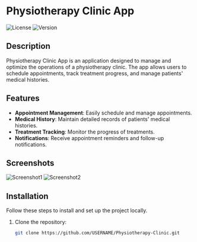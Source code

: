 # Physiotherapy Clinic App

![License](https://img.shields.io/badge/license-MIT-green) ![Version](https://img.shields.io/badge/version-1.0-blue)

## Description

Physiotherapy Clinic App is an application designed to manage and optimize the operations of a physiotherapy clinic. The app allows users to schedule appointments, track treatment progress, and manage patients' medical histories.

## Features

- **Appointment Management**: Easily schedule and manage appointments.
- **Medical History**: Maintain detailed records of patients' medical histories.
- **Treatment Tracking**: Monitor the progress of treatments.
- **Notifications**: Receive appointment reminders and follow-up notifications.

## Screenshots

![Screenshot1](screenshots/screenshot1.png)
![Screenshot2](screenshots/screenshot2.png)

## Installation

Follow these steps to install and set up the project locally.

1. Clone the repository:
   ```sh
   git clone https://github.com/USERNAME/Physiotherapy-Clinic.git

